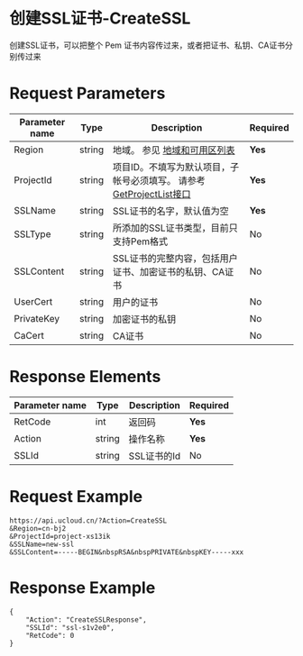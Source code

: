 # 创建SSL证书-CreateSSL

创建SSL证书，可以把整个 Pem 证书内容传过来，或者把证书、私钥、CA证书分别传过来

# Request Parameters
|Parameter name|Type|Description|Required|
|---|---|---|---|
|Region|string|地域。 参见 [地域和可用区列表](../summary/regionlist.html)|**Yes**|
|ProjectId|string|项目ID。不填写为默认项目，子帐号必须填写。 请参考[GetProjectList接口](../summary/get_project_list.html)|**Yes**|
|SSLName|string|SSL证书的名字，默认值为空|**Yes**|
|SSLType|string|所添加的SSL证书类型，目前只支持Pem格式|No|
|SSLContent|string|SSL证书的完整内容，包括用户证书、加密证书的私钥、CA证书|No|
|UserCert|string|用户的证书|No|
|PrivateKey|string|加密证书的私钥|No|
|CaCert|string|CA证书|No|

# Response Elements
|Parameter name|Type|Description|Required|
|---|---|---|---|
|RetCode|int|返回码|**Yes**|
|Action|string|操作名称|**Yes**|
|SSLId|string|SSL证书的Id|No|

# Request Example
```
https://api.ucloud.cn/?Action=CreateSSL
&Region=cn-bj2
&ProjectId=project-xs13ik
&SSLName=new-ssl
&SSLContent=-----BEGIN&nbspRSA&nbspPRIVATE&nbspKEY-----xxx
```

# Response Example
```
{
    "Action": "CreateSSLResponse", 
    "SSLId": "ssl-s1v2e0", 
    "RetCode": 0
}
```

